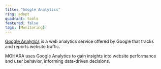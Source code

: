 ```yaml
---
title: "Google Analytics"
ring: adopt
quadrant: tools
featured: false
tags: [Monitoring]
---
```


[Google Analytics](https://analytics.google.com/) is a web analytics service offered by Google that tracks and reports website traffic.

MOHARA uses Google Analytics to gain insights into website performance and user behavior, informing data-driven decisions.
